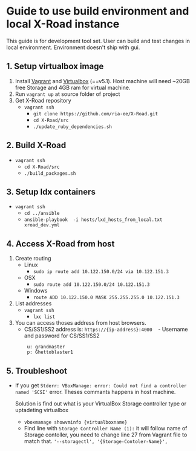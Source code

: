 # Guide to use build environment and local X-Road instance
This guide is for development tool set. User can build and test changes in local environment. Environment doesn't ship with gui.

## 1. Setup virtualbox image
1. Install [Vagrant](https://www.vagrantup.com/docs/installation/) and [Virtualbox](https://www.virtualbox.org/manual/ch02.html) (==v5.1). Host machine will need ~20GB free Storage and 4GB ram for virtual machine.
2. Run ```vagrant up``` at source folder of project
3. Get X-Road repository
    - ```vagrant ssh```
        - ```git clone https://github.com/ria-ee/X-Road.git```
        - ```cd X-Road/src```
        - ```./update_ruby_dependencies.sh```

## 2. Build X-Road
- ```vagrant ssh```
    - ```cd X-Road/src```
    - ```./build_packages.sh```

## 3. Setup ldx containers
- ```vagrant ssh```
    - ```cd ../ansible```
    - ```ansible-playbook  -i hosts/lxd_hosts_from_local.txt xroad_dev.yml```

## 4. Access X-Road from host
1. Create routing
    - Linux
        * ```sudo ip route add 10.122.150.0/24 via 10.122.151.3```
    - OSX
        * ```sudo route add 10.122.150.0/24 10.122.151.3```
    - Windows
        * ```route ADD 10.122.150.0 MASK 255.255.255.0 10.122.151.3```
2. List addresses
    - ```vagrant ssh```
        - ```lxc list```
3. You can access thoses address from host browsers.
    - CS/SS1/SS2 address is: ```https://{ip-address}:4000```
    - Username and password for CS/SS1/SS2
        ```
         u: grandmaster
         p: Ghettoblaster1
        ```

## 5. Troubleshoot
- If you get ```Stderr: VBoxManage: error: Could not find a controller named 'SCSI'``` error. Theses commants happens in host machine.

    Solution is find out what is your VirtualBox Storage controller type or uptadeting virtualbox
    - ```vboxmanage showvminfo {virtualboxname}```
    - Find line with ```Storage Controller Name (1):``` it will follow name of Storage contoller, you need to change line 27 from Vagrant file to match that.
        ```'--storagectl', '{Storage-Contoler-Name}',```
